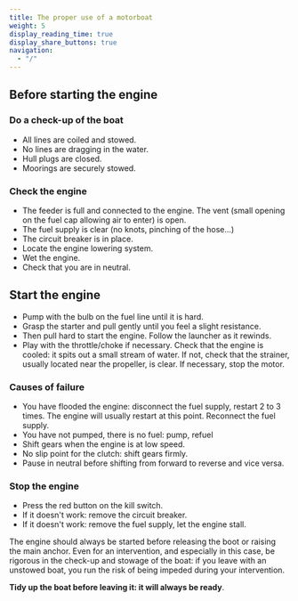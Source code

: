 ```yaml
---
title: The proper use of a motorboat
weight: 5
display_reading_time: true
display_share_buttons: true
navigation:
  - "/"
---
```

## Before starting the engine
### Do a check-up of the boat

- All lines are coiled and stowed.
- No lines are dragging in the water.
- Hull plugs are closed.
- Moorings are securely stowed.

### Check the engine

- The feeder is full and connected to the engine. The vent (small opening on the fuel cap allowing air to enter) is open.
- The fuel supply is clear (no knots, pinching of the hose...)
- The circuit breaker is in place.
- Locate the engine lowering system.
- Wet the engine.
- Check that you are in neutral.

## Start the engine

- Pump with the bulb on the fuel line until it is hard.
- Grasp the starter and pull gently until you feel a slight resistance.
- Then pull hard to start the engine. Follow the launcher as it rewinds.
- Play with the throttle/choke if necessary. Check that the engine is cooled: it spits out a small stream of water. If not, check that the strainer, usually located near the propeller, is clear. If necessary, stop the motor.

### Causes of failure

- You have flooded the engine: disconnect the fuel supply, restart 2 to 3 times. The engine will usually restart at this point. Reconnect the fuel supply.
- You have not pumped, there is no fuel: pump, refuel
- Shift gears when the engine is at low speed.
- No slip point for the clutch: shift gears firmly.
- Pause in neutral before shifting from forward to reverse and vice versa.

### Stop the engine

- Press the red button on the kill switch.
- If it doesn't work: remove the circuit breaker.
- If it doesn't work: remove the fuel supply, let the engine stall.

The engine should always be started before releasing the boot or raising the main anchor. Even for an intervention, and especially in this case, be rigorous in the check-up and stowage of the boat: if you leave with an unstowed boat, you run the risk of being impeded during your intervention.

**Tidy up the boat before leaving it: it will always be ready**.